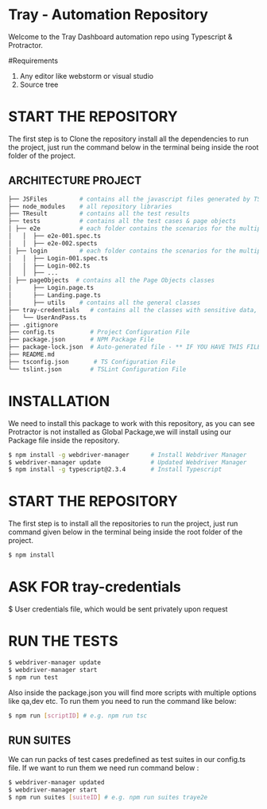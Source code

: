# Tray - Automation Repository
Welcome to the Tray Dashboard automation repo using Typescript & Protractor.

#Requirements
1. Any editor like webstorm or visual studio 
2. Source tree 

# START THE REPOSITORY
The first step is  to  Clone the repository install all the dependencies to run the project, just run the command below in the terminal being inside the root folder of the project.

## ARCHITECTURE PROJECT

```bash
├── JSFiles         # contains all the javascript files generated by TS
├── node_modules    # all repository libraries
├── TResult         # contains all the test results
├── tests           # contains all the test cases & page objects
│ ├── e2e           # each folder contains the scenarios for the multiple test cases
│   │  ├── e2e-001.spec.ts
│   │  ├── e2e-002.spects
│ ├── login         # each folder contains the scenarios for the multiple test cases
│   │  ├── Login-001.spec.ts
│   │  ├── Login-002.ts
│   │  ├── ...
│ ├── pageObjects  # contains all the Page Objects classes
│      ├── Login.page.ts
│      ├── Landing.page.ts
│      ├── utils    # contains all the general classes
├── tray-credentials   # contains all the classes with sensitive data, ask for it.
│   └── UserAndPass.ts
├── .gitignore
├── config.ts          # Project Configuration File
├── package.json       # NPM Package File
├── package-lock.json  # Auto-generated file - ** IF YOU HAVE THIS FILE PLEASE DON'T UPLOAD IT TO THE REPOSITOR** -
├── README.md
├── tsconfig.json       # TS Configuration File
└── tslint.json        # TSLint Configuration File
```

# INSTALLATION

We need to install this package to work with this repository, as you can see Protractor is not installed as Global Package,we will install using our Package file inside the repository.
~~~~bash
$ npm install -g webdriver-manager      # Install Webdriver Manager
$ webdriver-manager update              # Updated Webdriver Manager
$ npm install -g typescript@2.3.4       # Install Typescript
~~~~

# START THE REPOSITORY

The first step is  to install all the repositories to run the project, just run command given below in the terminal being inside the root folder of the project.
~~~~bash
$ npm install
~~~~

# ASK FOR tray-credentials
$ User credentials file, which would be sent privately upon request


# RUN THE TESTS


~~~~bash
$ webdriver-manager update
$ webdriver-manager start
$ npm run test
~~~~

Also inside the package.json you will find more scripts with multiple options like qa,dev etc. To run them you need to run the command like below:

~~~~bash
$ npm run [scriptID] # e.g. npm run tsc
~~~~

## RUN SUITES

We can run packs of test cases predefined as test suites in our config.ts file. If we want to run them we need run command below :

~~~~bash
$ webdriver-manager updated
$ webdriver-manager start
$ npm run suites [suiteID] # e.g. npm run suites traye2e
~~~~
